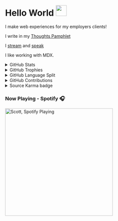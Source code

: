 # Hello World <img src="https://res.cloudinary.com/defkmsrpw/image/upload/q_auto,f_auto,w_60/v1614959623/wave.gif" width="35px">

I make web experiences for my employers clients!

I write in my [Thoughts Pamphlet]

I [stream] and [speak]

I like working with MDX.

<details>
  <summary>GitHub Stats</summary>

![GitHub Stats Card]

</details>

<details>
  <summary>GitHub Trophies</summary>

<!-- https://github.com/ryo-ma/github-profile-trophy -->

![GitHub Trophies]

</details>

<details>
  <summary>GitHub Language Split</summary>
  <a
    href="https://ghui.vercel.app/pie.png?username=spences10&interactive=true"
    target="_blank"
    rel="noopener"
    height="630"
  >
    <img src="https://ghui.vercel.app/pie.png?username=spences10" loading="eager" />
  </a>

</details>

<details>
  <summary>GitHub Contributions</summary>
  <a
    href="https://ghui.vercel.app/heat.png?username=spences10&year=2021&interactive=true"
    target="_blank"
    rel="noopener"
    height="260"
  >
    <img src="https://ghui.vercel.app/heat.png?username=spences10&year=2021" loading="eager" />
  </a>

</details>

<details>
  <summary>Source Karma badge</summary>

[![Source Karma badge for @spences10](https://sourcekarma-og.vercel.app/api/spences10/github)](https://sourcekarma.vercel.app/spences10)

</details>

### Now Playing - Spotify 🎧

<!-- Make your own https://www.youtube.com/watch?v=n6d4KHSKqGk&t=555s -->

[<img src="https://spotify-now-playing.spences10.vercel.app/api/spotify-playing" alt="Scott, Spotify Playing" width="350" />](https://open.spotify.com/user/spences10)

<!-- Links -->

[thoughts pamphlet]: https://scottspence.com/garden
[stream]: https://www.youtube.com/channel/UC3ob2PbcsXT3IIMX--wLEfg
[speak]: https://scottspence.com/speaking
[github stats card]: https://github-readme-stats.vercel.app/api?username=spences10
[github trophies]: https://github-profile-trophy.vercel.app/?username=spences10&column=4&margin-w=18&margin-h=15
